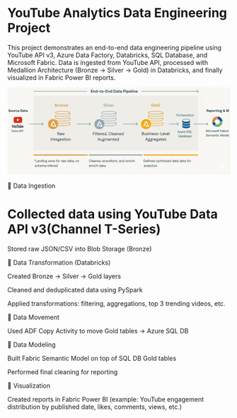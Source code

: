 # YouTube Analytics Data Engineering Project

This project demonstrates an end-to-end data engineering pipeline using YouTube API v3, Azure Data Factory, Databricks, SQL Database, and Microsoft Fabric.
Data is ingested from YouTube API, processed with Medallion Architecture (Bronze → Silver → Gold) in Databricks, and finally visualized in Fabric Power BI reports.


![alt text](Project_Architecture-1.png)

🔹 Data Ingestion

# Collected data using YouTube Data API v3(Channel T-Series)

Stored raw JSON/CSV into Blob Storage (Bronze)

🔹 Data Transformation (Databricks)

Created Bronze → Silver → Gold layers

Cleaned and deduplicated data using PySpark

Applied transformations: filtering, aggregations, top 3 trending videos, etc.

🔹 Data Movement

Used ADF Copy Activity to move Gold tables → Azure SQL DB

🔹 Data Modeling

Built Fabric Semantic Model on top of SQL DB Gold tables

Performed final cleaning for reporting

🔹 Visualization

Created reports in Fabric Power BI (example: YouTube engagement distribution by published date, likes, comments, views, etc.)